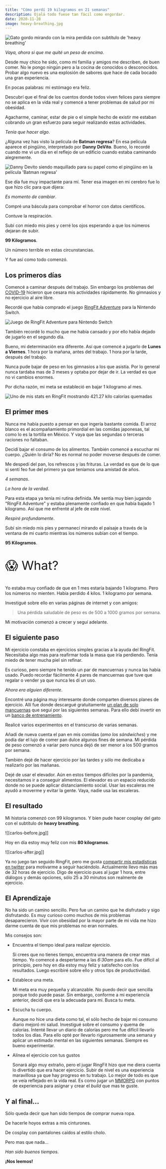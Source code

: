 ```yaml
---
title: "Cómo perdí 19 kilogramos en 21 semanas"
description: Ojalá todo fuese tan fácil como engordar.
date: 2020-11-28
image: heavy-breathing.jpg
---
```


![Gato gordo mirando con la mira perdida con subtítulo de 'heavy breathing'](heavy-breathing.jpg)

*Vaya, ahora si que me quité un peso de encima*.

Desde muy chico he sido, como mi familia y amigos me describen, de buen comer. No le pongo ningún pero a la cocina de conocidos o desconocidos. Probar algo nuevo es una explosión de sabores que hace de cada bocado una gran experiencia.

En pocas palabras: mi estómago era felíz.

Descubrí que el final de los cuentos donde todos viven felices para siempre no se aplica en la vida real y comencé a tener problemas de salud por mi obesidad.

Agacharme, caminar, estar de pie o el simple hecho de existir me estaban cobrando un gran esfuerzo para seguir realizando estas actividades.

*Tenía que hacer algo*.

¿Alguna vez has visto la película de **Batman regresa**? En esa película aparece el pingüino, interpretado por **Danny DeVito**. Bueno, lo recordé cuando me vi un día en el reflejo de un edificio cuando estaba caminando alegremente.

![Danny Devito siendo maquillado para su papel como el pingüino en la película 'Batman regresa'](danny-devito-batman-returns.jpg)

Ese día fue muy impactante para mí. Tener esa imagen en mi cerebro fue lo que hizo clic para que dijera:

*Es momento de cambiar*.

Compré una báscula para comprobar el horror con datos científicos.

Contuve la respiración.

Subí con miedo mis pies y cerré los ojos esperando a que los números dejaran de subir.

**99 Kilogramos**.

Un número terrible en estas circunstancias.

Y fue así como todo comenzó.

## Los primeros días

Comencé a caminar después del trabajo. Sin embargo los problemas del [COVID-19](https://es.wikipedia.org/wiki/Pandemia_de_COVID-19) hicieron que cesara mis actividades rápidamente. No gimnasios y no ejercicio al aire libre.

Recordé que había comprado el juego [RingFit Adventure](https://www.nintendo.com/games/detail/ring-fit-adventure-switch/) para la Nintendo Switch.

![Juego de RingFit Adventure para Nintendo Switch](ringfit.jpg)

También recordé lo mucho que me había cansado y por ello había dejado de jugarlo en el segundo día.

Bueno, mi determinación era diferente. Así que comencé a jugarlo de **Lunes a Viernes**. 1 hora por la mañana, antes del trabajo. 1 hora por la tarde, después del trabajo.

Nunca pude bajar de peso en los gimnasios a los que asistía. Por lo general nunca tardaba mas de 3 meses y optaba por dejar de ir. La verdad es que no vi cambios enormes.

Por dicha razón, mi meta se estableció en bajar 1 kilogramo al mes.

![Uno de mis stats en RingFit mostrando 421.27 kilo calorías quemadas](ringfit-stats.jpg)

## El primer mes

Nunca me había puesto a pensar en que ingería bastante comida. El arroz blanco es el acompañamiento primordial en las comidas japonesas, tal como lo es la tortilla en México. Y vaya que las segundas o terceras raciones no faltaban.

Decidí bajar el consumo de los alimentos. También comencé a escuchar mi cuerpo. ¿Quién lo diría? No es normal no poder moverse después de comer.

Me despedí del pan, los refrescos y las frituras. La verdad es que de lo que si sentí feo fue del primero ya que teníamos una amistad de años.

*4 semanas*.

*La hora de la verdad*.

Para esta etapa ya tenía mi rutina definida. Me sentía muy bien jugando "RingFit Adventure" y estaba plenamente confiado en que había bajado 1 kilogramo. Así que me enfrenté al jefe de este nivel.

*Respiré profundamente*.

Subí sin miedo mis pies y permanecí mirando el paisaje a través de la ventana de mi cuarto mientras los números subían con el tiempo.

**95 Kilogramos**.

<p style="font-size:2.5rem">😱 What?</p>

Yo estaba muy confiado de que en 1 mes estaría bajando 1 kilogramo. Pero los números no mienten. Había perdido 4 kilos. 1 kilogramo por semana.

Investigué sobre ello en varias páginas de internet y con amigos:

> Una pérdida saludable de peso es de 500 a 1000 gramos por semana.

Mi motivación comenzó a crecer y seguí adelante.

## El siguiente paso

Mi ejercicio constaba en ejercicios simples gracias a la ayuda del RingFit. Necesitaba algo mas para reafirmar toda la masa que iría perdiendo. Tenía miedo de tener mucha piel sin refinar.

Es curioso, pero siempre he tenido un par de mancuernas y nunca las había usado. Puedo recordar fácilmente 4 pares de mancuernas que tuve que regalar o vender ya que nunca les dí un uso. 

*Ahora era alguien diferente*.

Encontré una página muy interesante donde comparten diversos planes de ejercicio. Allí fue donde descargué gratuitamente [un plan de solo mancuernas](https://www.muscleandstrength.com/workouts/dumbbell-only-home-or-gym-fullbody-workout.html) que seguí por las siguientes semanas. Para ello debí invertir en un [banco de entrenamiento](https://www.amazon.co.jp/-/en/gp/product/B01M9D4AAW/ref=ppx_yo_dt_b_asin_title_o00_s00?ie=UTF8&psc=1).

Realicé varios experimentos en el transcurso de varias semanas.

Añadí de nueva cuenta el pan en mis comidas (*amo los sándwiches*) y me podía dar el lujo de comer pan dulce algunos fines de semana. Mi pérdida de peso comenzó a variar pero nunca dejó de ser menor a los 500 gramos por semana.

También dejé de hacer ejercicio por las tardes y sólo me dedicaba a realizarlo por las mañanas.

Dejé de usar el elevador. Aún en estos tiempos difíciles por la pandemia, necesitamos ir a conseguir alimentos. El elevador es un espacio reducido donde no se puede aplicar distanciamiento social. Usar las escaleras me ayudó a moverme y evitar la gente. Vaya, nadie usa las escaleras.

## El resultado

Mi historia comenzó con 99 kilogramos. Y bien pude hacer cosplay del gato con el subtítulo de **heavy breathing**.

![[carlos-before.jpg]]

Hoy en día estoy muy felíz con mis **80 kilogramos**.

![[carlos-after.jpg]]

Ya no juego tan seguido RingFit, pero me gusta [compartir mis estadísticas en twitter](https://twitter.com/search?q=(%23RingFitAdventure)%20(from%3AAlgusDark)&src=typed_query) para motivarme a seguir haciéndolo. Actualmente llevo más mas de 32 horas de ejercicio. Digo de ejercicio pues al jugar 1 hora, entre diálogos y demás opciones, sólo 25 a 30 minutos son realmente de ejercicio.

## El Aprendizaje

No ha sido un camino sencillo. Pero fue un camino que he disfrutado y sigo disfrutando. Es muy curioso como muchos de mis problemas desaparecieron. Vivir con obesidad por la mayor parte de mi vida me hizo darme cuenta de que mis problemas no eran normales.

Mis consejos son:

- Encuentra el tiempo ideal para realizar ejercicio.
  
  Si crees que no tienes tiempo, encuentra una manera de crear mas tiempo. Yo comencé a despertarme a las *6:30am* para ello. Fue difícil al principio, pero hoy en día estoy muy felíz y satisfecho con los resultados. Luego escribiré sobre ello y otros tips de productividad.

- Establece una meta.
  
  Mi meta era muy pequeña y alcanzable. No puedo decir que sencilla porque todo puede pasar. Sin embargo, conforme a mi experiencia anterior, decidí que era la adecuada para mi. Busca tu meta.

- Escucha tu cuerpo.
  
  Aunque no hice una dieta como tal, el sólo hecho de bajar mi consumo diario mejoró mi salud. Investigué sobre el consumo y quema de calorías. Intenté llevar un diario de calorías pero me fue difícil llevarlo todos los días. Para ello opté por llevarlo rigurosamente una semana y aplicar un estimado mental en las siguientes semanas. Siempre es bueno experimentar.

- Alínea el ejercicio con tus gustos
  
  Sonará algo muy extraño, pero el jugar RingFit hizo que me diera cuenta lo divertido que era hacer ejercicio. Subir de nivel es una experiencia maravillosa ya que hay progreso en tu trabajo. Lo mejor de todo es que se veía reflejado en la vida real. Es como jugar un [MMORPG](https://en.wikipedia.org/wiki/Massively_multiplayer_online_role-playing_game) con puntos de experiencia para asignar y crear el *build* que mas te guste.

## Y al final...

Sólo queda decir que han sido tiempos de comprar nueva ropa.

De hacerle hoyos extras a mis cinturones.

De cosplay con pantalones caídos al estilo cholo.

Pero mas que nada...

*Han sido buenos tiempos*.

**¡Nos leemos!**

